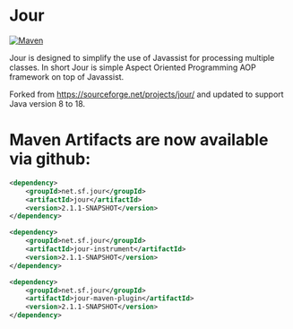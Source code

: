 Jour
====

[![Maven](https://github.com/SingingBush/jour/actions/workflows/maven.yml/badge.svg)](https://github.com/SingingBush/jour/actions/workflows/maven.yml)

Jour is designed to simplify the use of Javassist for processing multiple classes. In short Jour is simple Aspect Oriented Programming AOP framework on top of Javassist.

Forked from https://sourceforge.net/projects/jour/ and updated to support Java version 8 to 18.

# Maven Artifacts are now available via github:

```xml
<dependency>
    <groupId>net.sf.jour</groupId>
    <artifactId>jour</artifactId>
    <version>2.1.1-SNAPSHOT</version>
</dependency>
```

```xml
<dependency>
    <groupId>net.sf.jour</groupId>
    <artifactId>jour-instrument</artifactId>
    <version>2.1.1-SNAPSHOT</version>
</dependency>
```

```xml
<dependency>
    <groupId>net.sf.jour</groupId>
    <artifactId>jour-maven-plugin</artifactId>
    <version>2.1.1-SNAPSHOT</version>
</dependency>
```
